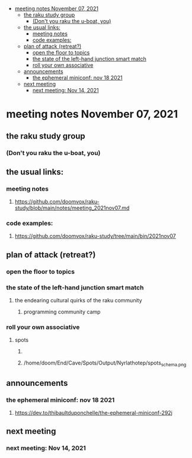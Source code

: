 - [meeting notes November 07, 2021](#orgff6d3db)
  - [the raku study group](#orga89d7fe)
    - [(Don't you raku the u-boat, you)](#orgbcac3a6)
  - [the usual links:](#orge1cb3a1)
    - [meeting notes](#orged1cf5c)
    - [code examples:](#orge7c0bbd)
  - [plan of attack (retreat?)](#orgab50080)
    - [open the floor to topics](#org1a3b9ec)
    - [the state of the left-hand junction smart match](#org8e71324)
    - [roll your own associative](#org8354d43)
  - [announcements](#orgf68ad67)
    - [the ephemeral miniconf: nov 18 2021](#org13a9343)
  - [next meeting](#orgb84a639)
    - [next meeting: Nov 14, 2021](#org962bd4d)


<a id="orgff6d3db"></a>

# meeting notes November 07, 2021


<a id="orga89d7fe"></a>

## the raku study group


<a id="orgbcac3a6"></a>

### (Don't you raku the u-boat, you)


<a id="orge1cb3a1"></a>

## the usual links:


<a id="orged1cf5c"></a>

### meeting notes

1.  <https://github.com/doomvox/raku-study/blob/main/notes/meeting_2021nov07.md>


<a id="orge7c0bbd"></a>

### code examples:

1.  <https://github.com/doomvox/raku-study/tree/main/bin/2021nov07>


<a id="orgab50080"></a>

## plan of attack (retreat?)


<a id="org1a3b9ec"></a>

### open the floor to topics


<a id="org8e71324"></a>

### the state of the left-hand junction smart match

1.  the endearing cultural quirks of the raku community

    1.  programming community camp


<a id="org8354d43"></a>

### roll your own associative

1.  spots

    1.  
    
    2.  /home/doom/End/Cave/Spots/Output/Nyrlathotep/spots<sub>schema.png</sub>


<a id="orgf68ad67"></a>

## announcements


<a id="org13a9343"></a>

### the ephemeral miniconf: nov 18 2021

1.  <https://dev.to/thibaultduponchelle/the-ephemeral-miniconf-292j>


<a id="orgb84a639"></a>

## next meeting


<a id="org962bd4d"></a>

### next meeting: Nov 14, 2021
